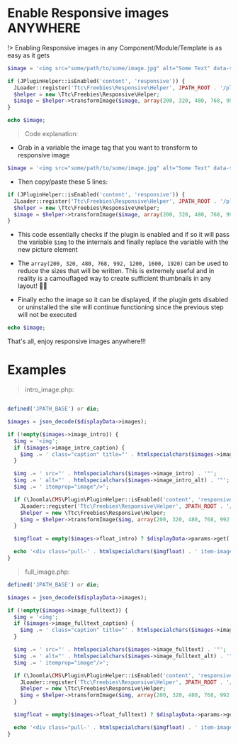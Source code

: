 # Enable Responsive images ANYWHERE

!> Enabling Responsive images in any Component/Module/Template is as easy as it gets

```php
$image = '<img src="some/path/to/some/image.jpg" alt="Some Text" data-something="whatever" />';

if (JPluginHelper::isEnabled('content', 'responsive')) {
  JLoader::register('Ttc\Freebies\Responsive\Helper', JPATH_ROOT . '/plugins/content/responsive/helper.php', true);
  $helper = new \Ttc\Freebies\Responsive\Helper;
  $image = $helper->transformImage($image, array(200, 320, 480, 768, 992, 1200, 1600, 1920));
}

echo $image;
```

> Code explanation:

- Grab in a variable the image tag that you want to transform to responsive image
```php
$image = '<img src="some/path/to/some/image.jpg" alt="Some Text" data-something="whatever" />';
```
- Then copy/paste these 5 lines: 
```php
if (JPluginHelper::isEnabled('content', 'responsive')) {
  JLoader::register('Ttc\Freebies\Responsive\Helper', JPATH_ROOT . '/plugins/content/responsive/helper.php', true);
  $helper = new \Ttc\Freebies\Responsive\Helper;
  $image = $helper->transformImage($image, array(200, 320, 480, 768, 992, 1200, 1600, 1920));
}
```
- This code essentially checks if the plugin is enabled and if so it will pass the variable `$img` to the internals and finally replace the variable with the new picture element

- The `array(200, 320, 480, 768, 992, 1200, 1600, 1920)` can be used to reduce the sizes that will be written. This is extremely useful and in reality is a camouflaged way to create sufficient thumbnails in any layout! 👌🏻

- Finally echo the image so it can be displayed, if the plugin gets disabled or uninstalled the site will continue functioning since the previous step will not be executed
```php
echo $image;
```

That's all, enjoy responsive images anywhere!!!


# Examples

> intro_image.php:

```php

defined('JPATH_BASE') or die;

$images = json_decode($displayData->images);

if (!empty($images->image_intro)) {
  $img = '<img';
  if ($images->image_intro_caption) {
    $img .= ' class="caption" title="' . htmlspecialchars($images->image_intro_caption) . '"';
  }

  $img .= ' src="' . htmlspecialchars($images->image_intro) . '"';
  $img .= ' alt="' . htmlspecialchars($images->image_intro_alt) . '"';
  $img .= ' itemprop="image"/>';

  if (\Joomla\CMS\Plugin\PluginHelper::isEnabled('content', 'responsive')) {
    JLoader::register('Ttc\Freebies\Responsive\Helper', JPATH_ROOT . '/plugins/content/responsive/helper.php', true);
    $helper = new \Ttc\Freebies\Responsive\Helper;
    $img = $helper->transformImage($img, array(200, 320, 480, 768, 992, 1200, 1600, 1920));
  }

  $imgfloat = empty($images->float_intro) ? $displayData->params->get('float_intro') : $images->float_intro;

  echo '<div class="pull-' . htmlspecialchars($imgfloat) . ' item-image">' . $img . '</div>';
}
```

> full_image.php:

```php
defined('JPATH_BASE') or die;

$images = json_decode($displayData->images);

if (!empty($images->image_fulltext)) {
  $img = '<img';
  if ($images->image_fulltext_caption) {
    $img .= ' class="caption" title="' . htmlspecialchars($images->image_fulltext_caption) . '"';
  }

  $img .= ' src="' . htmlspecialchars($images->image_fulltext) . '"';
  $img .= ' alt="' . htmlspecialchars($images->image_fulltext_alt) . '"';
  $img .= ' itemprop="image"/>';

  if (\Joomla\CMS\Plugin\PluginHelper::isEnabled('content', 'responsive')) {
    JLoader::register('Ttc\Freebies\Responsive\Helper', JPATH_ROOT . '/plugins/content/responsive/helper.php', true);
    $helper = new \Ttc\Freebies\Responsive\Helper;
    $img = $helper->transformImage($img, array(200, 320, 480, 768, 992, 1200, 1600, 1920));
  }

  $imgfloat = empty($images->float_fulltext) ? $displayData->params->get('float_fulltext') : $images->float_fulltext;

  echo '<div class="pull-' . htmlspecialchars($imgfloat) . ' item-image">' . $img . '</div>';
}
```
